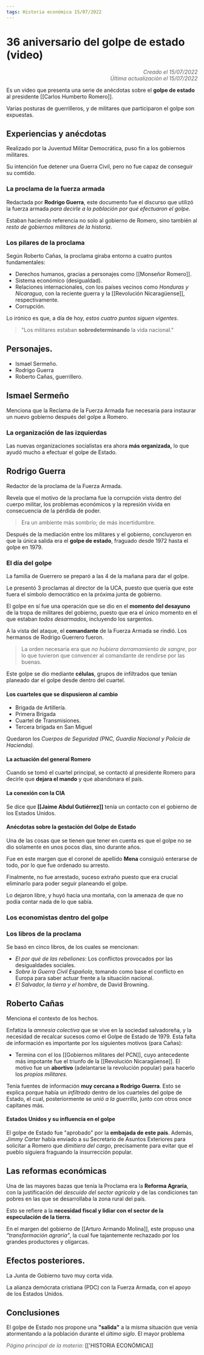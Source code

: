 ```yaml
---
tags: Historia económica 15/07/2022
---
```


# 36 aniversario del golpe de estado (video)
<div style="text-align: right; opacity: 0.7; font-style: italic;">Creado el 15/07/2022</div>
<div style="text-align: right; opacity: 0.7; font-style: italic;">Última actualización el 15/07/2022</div>

Es un video que presenta una serie de anécdotas sobre el **golpe de estado** al presidente [[Carlos Humberto Romero]].

Varias posturas de guerrilleros, y de militares que participaron el golpe son expuestas.

## Experiencias y anécdotas

Realizado por la Juventud Militar Democrática, puso fin a los gobiernos militares.

Su intención fue detener una Guerra Civil, pero no fue capaz de conseguir su comtido.

### La proclama de la fuerza armada

Redactada por **Rodrigo Guerra**, este documento fue el discurso que utilizó la fuerza armada *para decirle a la población por qué efectuaron el golpe.*

Estaban haciendo referencia no solo al gobierno de Romero, sino también al *resto de gobiernos militares de la historia*.

### Los pilares de la proclama

Según Roberto Cañas, la proclama giraba entorno a cuatro puntos fundamentales:

- Derechos humanos, gracias a personajes como [[Monseñor Romero]].
- Sistema económico (desigualdad).
- Relaciones internacionales, con los países vecinos como *Honduras y Nicaragua*, con la reciente guerra y la [[Revolución Nicaragüense]], respectivamente.
- Corrupción.

Lo irónico es que, a día de hoy, *estos cuatro puntos siguen vigentes*.

> "Los militares estaban **sobredeterminando** la vida nacional."

## Personajes.

- Ismael Sermeño.
- Rodrigo Guerra
- Roberto Cañas, guerrillero.

## Ismael Sermeño

Menciona que la Reclama de la Fuerza Armada fue necesaria para instaurar un nuevo gobierno después del golpe a Romero.

### La organización de las izquierdas

Las nuevas organizaciones socialistas era ahora **más organizada,** lo que ayudó mucho a efectuar el golpe de Estado.

## Rodrigo Guerra

Redactor de la proclama de la Fuerza Armada.

Revela que el motivo de la proclama fue la corrupción vista dentro del cuerpo militar, los problemas económicos y la represión vivida en consecuencia de la pérdida de poder.

> Era un ambiente más sombrío; de más incertidumbre.

Después de la mediación entre los militares y el gobierno, concluyeron en que la única salida era el **golpe de estado**, fraguado desde 1972 hasta el golpe en 1979.

### El día del golpe

La familia de Guerrero se preparó a las 4 de la mañana para dar el golpe.

Le presentó 3 proclamas al director de la UCA, puesto que quería que este fuera el símbolo democrático en la próxima junta de gobierno.

El golpe en sí fue una operación que se dio en el **momento del desayuno** de la tropa de militares del gobierno, puesto que era el único momento en el que estaban *todos desarmados*, incluyendo los sargentos.

A la vista del ataque, el **comandante** de la Fuerza Armada se rindió.  Los hermanos de Rodrigo Guerrero fueron.

> La orden necesaria era que *no hubiera derramamiento de sangre*, por lo que tuvieron que convencer al comandante de rendirse por las buenas.

Este golpe se dio mediante **células**, grupos de infiltrados que tenían planeado dar el golpe desde dentro del cuartel.

#### Los cuarteles que se dispusieron al cambio

- Brigada de Artillería.
- Primera Brigada
- Cuartel de Transmisiones.
- Tercera brigada en San Miguel

Quedaron los *Cuerpos de Seguridad (PNC, Guardia Nacional y Policía de Hacienda).*

#### La actuación del general Romero

Cuando se tomó el cuartel principal, se contactó al presidente Romero para decirle que **dejara el mando** y que abandonara el país.

#### La conexión con la CIA

Se dice que **[[Jaime Abdul Gutiérrez]]** tenía un contacto con el gobierno de los Estados Unidos.

#### Anécdotas sobre la gestación del Golpe de Estado

Una de las cosas que se tienen que tener en cuenta es que el golpe no se dio solamente en unos pocos días, sino durante años.

Fue en este margen que el coronel de apellido **Mena** consiguió enterarse de todo, por lo que fue ordenado su arresto.

Finalmente, no fue arrestado, suceso extraño puesto que era crucial eliminarlo para poder seguir planeando el golpe.

Lo dejaron libre, y huyó hacia una montaña, con la amenaza de que no podía contar nada de lo que sabía.

### Los economistas dentro del golpe


### Los libros de la proclama

Se basó en cinco libros, de los cuales se mencionan:

- *El por qué de las rebeliones*: Los conflictos provocados por las desigualdades sociales.
- *Sobre la Guerra Civil Española*, tomando como base el conflicto en Europa para saber actuar frente a la situación nacional.
- *El Salvador, la tierra y el hombre*, de David Browning.

## Roberto Cañas

Menciona el contexto de los hechos.

Enfatiza la *amnesia colectiva* que se vive en la sociedad salvadoreña, y la necesidad de recalcar sucesos como el Golpe de Estado de 1979. Esta falta de información es importante por los siguientes motivos (para Cañas):

- Termina con el los [[Gobiernos militares del PCN]], cuyo antecedente más impotante fue el triunfo de la [[Revolución Nicaragüense]]. El motivo fue un **abortivo** (adelantarse la revolución popular) para hacerlo los *propios militares.*

Tenía fuentes de información **muy cercana a Rodrigo Guerra**. Esto se explica porque había un *infiltrado* dentro de los cuarteles del golpe de Estado, el cual, posteriormente se *unió a la guerrilla*, junto con otros once capitanes más.

#### Estados Unidos y su influencia en el golpe

El golpe de Estado fue "aprobado" por la **embajada de este país**. Además, *Jimmy Carter* había enviado a su Secretario de Asuntos Exteriores para solicitar a Romero que *dimitiera del cargo*, precisamente para evitar que el pueblo siguiera fraguando la insurrección popular.

## Las reformas económicas

Una de las mayores bazas que tenía la Proclama era la **Reforma Agraria**, con la justificación del *descuido del sector agrícola* y de las condiciones tan pobres en las que se desarrollaba la zona rural del país.

Esto se refiere a la **necesidad fiscal y lidiar con el sector de la especulación de la tierra**.

En el margen del gobierno de [[Arturo Armando Molina]], este propuso una *"transformación agraria"*, la cual fue tajantemente rechazado por los grandes productores y oligarcas.

## Efectos posteriores.

La Junta de Gobierno tuvo muy corta vida.

La alianza demócrata cristiana (PDC) con la Fuerza Armada, con el apoyo de los Estados Unidos.

## Conclusiones

El golpe de Estado nos propone una **"salida"** a la misma situación que venía atormentando a la población durante el *último siglo*. El mayor problema 

<span style="opacity: 0.7; font-style: italic;">Página principal de la materia:</span> [['HISTORIA ECONÓMICA]]